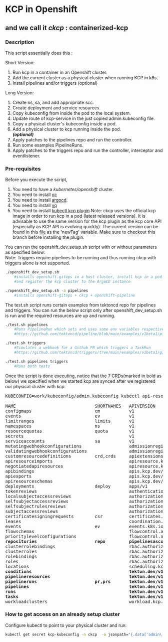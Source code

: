 # KCP in Openshift

## and we call it _ckcp_ : containerized-kcp

### Description

This script essentially does this :  

Short Version:

1. Run kcp in a container in an Openshift cluster.
2. Add the current cluster as a physical cluster when running KCP in k8s.
3. Install pipelines and/or triggers (optional)

Long Version:

1. Create ns, sa, and add appropriate scc.
2. Create deployment and service resources.
3. Copy kubeconfig from inside the pod to the local system.
4. Update route of kcp-service in the just copied admin.kubeconfig file.
5. Copy a physical cluster's kubeconfig inside a pod.
6. Add a physical cluster to kcp running inside the pod.  
   **_(optional)_**
7. Apply patches to the pipelines repo and run the controller.
8. Run some examples PipelineRuns.
9. Apply patches to the triggers repo and run the controller, interceptor and eventlistener.

### Pre-requisites

Before you execute the script,

1. You need to have a _kubernetes/openshift_ cluster.
2. You need to install [oc](https://docs.openshift.com/container-platform/4.9/cli_reference/openshift_cli/getting-started-cli.html)
3. You need to install [argocd](https://argo-cd.readthedocs.io/en/stable/cli_installation/).
4. You need to install [yq](https://mikefarah.gitbook.io/yq/#install)
6. You need to install [kubectl kcp plugin](https://github.com/kcp-dev/kcp/blob/main/docs/kubectl-kcp-plugin.md)
   Note: ckcp uses the official kcp image in order to run kcp in a pod (latest released versions). It is advisable to use the same version for the kcp plugin as the kcp core API (especially as KCP API is evolving quickly). The current version can be found in this [file](./openshift/overlays/dev/kustomization.yaml) as the 'newTag' variable. Make sure to checkout this branch before installing the plugin.

You can run the openshift_dev_setup.sh script with or without parameters as specified below:  
Note: Triggers require pipelines to be running and thus running ckcp with triggers alone is not supported.

```bash
./openshift_dev_setup.sh
    #installs openshift-gitops in a host cluster, install kcp in a pod (a.k.a ckcp)
    #and register the kcp cluster to the ArgoCD instance

./openshift_dev_setup.sh -a pipelines
    #installs openshift-gitops + ckcp + openshift-pipeline
```

The test.sh script runs certain examples from tektoncd repo for pipelines and triggers. You can run the below script only after openshift_dev_setup.sh is run and the required resources are up and running.

```bash
./test.sh pipelines
    #Runs PipelineRun which sets and uses some env variables respectively.
    #https://github.com/tektoncd/pipeline/blob/main/examples/v1beta1/pipelineruns/using_context_variables.yaml

./test.sh triggers
    #Simulates a webhook for a Github PR which triggers a TaskRun
    #https://github.com/tektoncd/triggers/tree/main/examples/v1beta1/github

./test.sh pipelines triggers
    #Runs both tests
```

Once the script is done executing, notice that the 7 CRDs(marked in bold as below) we specified when we started kcp are synced after we registered our physical cluster with kcp.

<pre>
KUBECONFIG=work/kubeconfig/admin.kubeconfig kubectl api-resources

NAME                              SHORTNAMES   APIVERSION                             NAMESPACED   KIND
configmaps                        cm           v1                                     true         ConfigMap
events                            ev           v1                                     true         Event
limitranges                       limits       v1                                     true         LimitRange
namespaces                        ns           v1                                     false        Namespace
resourcequotas                    quota        v1                                     true         ResourceQuota
secrets                                        v1                                     true         Secret
serviceaccounts                   sa           v1                                     true         ServiceAccount
mutatingwebhookconfigurations                  admissionregistration.k8s.io/v1        false        MutatingWebhookConfiguration
validatingwebhookconfigurations                admissionregistration.k8s.io/v1        false        ValidatingWebhookConfiguration
customresourcedefinitions         crd,crds     apiextensions.k8s.io/v1                false        CustomResourceDefinition
apiresourceimports                             apiresource.kcp.dev/v1alpha1           false        APIResourceImport
negotiatedapiresources                         apiresource.kcp.dev/v1alpha1           false        NegotiatedAPIResource
apibindings                                    apis.kcp.dev/v1alpha1                  false        APIBinding
apiexports                                     apis.kcp.dev/v1alpha1                  false        APIExport
apiresourceschemas                             apis.kcp.dev/v1alpha1                  false        APIResourceSchema
deployments                       deploy       apps/v1                                true         Deployment
tokenreviews                                   authentication.k8s.io/v1               false        TokenReview
localsubjectaccessreviews                      authorization.k8s.io/v1                true         LocalSubjectAccessReview
selfsubjectaccessreviews                       authorization.k8s.io/v1                false        SelfSubjectAccessReview
selfsubjectrulesreviews                        authorization.k8s.io/v1                false        SelfSubjectRulesReview
subjectaccessreviews                           authorization.k8s.io/v1                false        SubjectAccessReview
certificatesigningrequests        csr          certificates.k8s.io/v1                 false        CertificateSigningRequest
leases                                         coordination.k8s.io/v1                 true         Lease
events                            ev           events.k8s.io/v1                       true         Event
flowschemas                                    flowcontrol.apiserver.k8s.io/v1beta1   false        FlowSchema
prioritylevelconfigurations                    flowcontrol.apiserver.k8s.io/v1beta1   false        PriorityLevelConfiguration
<b>repositories                      repo         pipelinesascode.tekton.dev/v1alpha1    true         Repository</b>
clusterrolebindings                            rbac.authorization.k8s.io/v1           false        ClusterRoleBinding
clusterroles                                   rbac.authorization.k8s.io/v1           false        ClusterRole
rolebindings                                   rbac.authorization.k8s.io/v1           true         RoleBinding
roles                                          rbac.authorization.k8s.io/v1           true         Role
locations                                      scheduling.kcp.dev/v1alpha1            false        Location
<b>conditions                                     tekton.dev/v1alpha1                    true         Condition
pipelineresources                              tekton.dev/v1alpha1                    true         PipelineResource
pipelineruns                      pr,prs       tekton.dev/v1beta1                     true         PipelineRun
pipelines                                      tekton.dev/v1beta1                     true         Pipeline
runs                                           tekton.dev/v1alpha1                    true         Run
tasks                                          tekton.dev/v1beta1                     true         Task</b>
workloadclusters                               workload.kcp.dev/v1alpha1              false        WorkloadCluster
</pre>

### How to get access on an already setup cluster

Configure kubectl to point to your physical cluster and run:

```bash
kubectl get secret kcp-kubeconfig -n ckcp  -o jsonpath="{.data['admin\.kubeconfig']}" > kubeconfig
```
